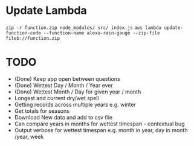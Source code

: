 # Update Lambda
`zip -r function.zip node_modules/ src/ index.js`
`aws lambda update-function-code --function-name alexa-rain-gauge --zip-file fileb://function.zip`

# TODO
- (Done) Keep app open between questions
- (Done) Wettest Day / Month / Year ever
- (Done) Wettest Month / Day for given year / month
- Longest and current dry/wet spell
- Getting records across multiple years e.g. winter
- Get totals for seasons
- Download New data and add to csv file
- Can compare years in months for wettest timespan - contextual bug
- Output verbose for wettest timespan e.g. month in year, day in month /year, week
